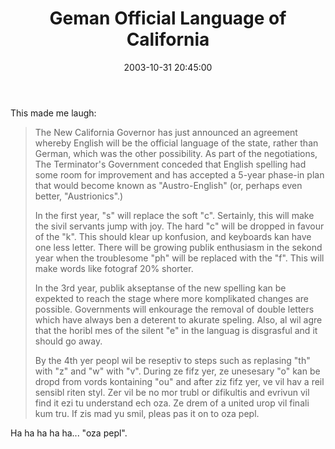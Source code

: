 ﻿---
layout: post
title: "Geman Official Language of California"
comments: false
date: 2003-10-31 20:45:00
updated: 2004-05-01 16:28:00
categories:
 - Opinions, Politics, Rants
subtext-id: 4c0249b5-73e0-4889-ae11-09152c4a5a61
alias: /blog/Geman-Official-Language-of-California.aspx
---


This made me laugh:

> The New California Governor has just announced an agreement whereby English will be the official language of the state, rather than German, which was the other possibility. As part of the negotiations, The Terminator's Government conceded that English spelling had some room for improvement and has accepted a 5-year phase-in plan that would become known as "Austro-English" (or, perhaps even better, "Austrionics".)
> 
> In the first year, "s" will replace the soft "c". Sertainly, this will make the sivil servants jump with joy. The hard "c" will be dropped in favour of the "k". This should klear up konfusion, and keyboards kan have one less letter. There will be growing publik enthusiasm in the sekond year when the troublesome "ph" will be replaced with the "f". This will make words like fotograf 20% shorter. 
> 
> In the 3rd year, publik akseptanse of the new spelling kan be expekted to reach the stage where more komplikated changes are possible. Governments will enkourage the removal of double letters which have always ben a deterent to akurate speling. Also, al wil agre that the horibl mes of the silent "e" in the languag is disgrasful and it should go away.
> 
> By the 4th yer peopl wil be reseptiv to steps such as replasing "th" with "z" and "w" with "v". During ze fifz yer, ze unesesary "o" kan be dropd from vords kontaining "ou" and after ziz fifz yer, ve vil hav a reil sensibl riten styl. Zer vil be no mor trubl or difikultis and evrivun vil find it ezi tu understand ech oza. Ze drem of a united urop vil finali kum tru. If zis mad yu smil, pleas pas it on to oza pepl. 

Ha ha ha ha ha... "oza pepl".
